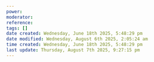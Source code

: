 ```yaml
---
power: 
moderator:
reference:
tags: []
date created: Wednesday, June 18th 2025, 5:48:29 pm
date modified: Wednesday, August 6th 2025, 2:05:24 am
time created: Wednesday, June 18th 2025, 5:48:29 pm
last update: Thursday, August 7th 2025, 9:27:15 pm
---
```

